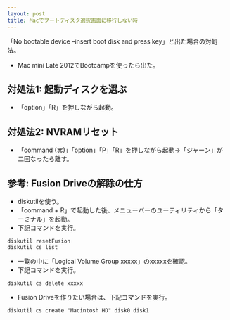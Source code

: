 ```yaml
---
layout: post
title: Macでブートディスク選択画面に移行しない時
---
```


「No bootable device –insert boot disk and press key」と出た場合の対処法。

- Mac mini Late 2012でBootcampを使ったら出た。

## 対処法1: 起動ディスクを選ぶ

- 「option」「R」を押しながら起動。

## 対処法2: NVRAMリセット

 - 「command (⌘)」「option」「P」「R」を押しながら起動→「ジャーン」が二回なったら離す。

## 参考: Fusion Driveの解除の仕方

* diskutilを使う。
* 「command + R」で起動した後、メニューバーのユーティリティから「ターミナル」を起動。
* 下記コマンドを実行。

```
diskutil resetFusion
diskutil cs list
```

* 一覧の中に「Logical Volume Group xxxxx」のxxxxxを確認。
* 下記コマンドを実行。

```
diskutil cs delete xxxxx
```

* Fusion Driveを作りたい場合は、下記コマンドを実行。

```
diskutil cs create "Macintosh HD" disk0 disk1
```
